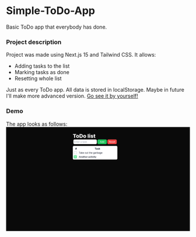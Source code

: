 # Simple-ToDo-App
Basic ToDo app that everybody has done.

### Project description
Project was made using Next.js 15 and Tailwind CSS. It allows:
- Adding tasks to the list
- Marking tasks as done
- Resetting whole list

Just as every ToDo app. All data is stored in localStorage. Maybe in future I'll make more advanced version. [Go see it by yourself!](https://simple-to-do-app-livid.vercel.app/)

### Demo
The app looks as follows:
![screenshot](public/Screenshot.png)
